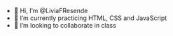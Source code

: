 - 👋 Hi, I’m @LiviaFResende
- 🌱 I’m currently practicing HTML, CSS and JavaScript
- 💞️ I’m looking to collaborate in class

<!---
LiviaFResende/LiviaFResende is a ✨ special ✨ repository because its `README.md` (this file) appears on your GitHub profile.
You can click the Preview link to take a look at your changes.
--->
